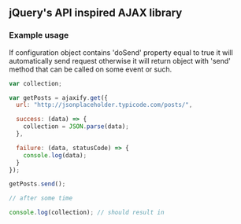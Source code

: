 ## jQuery's API inspired AJAX library

### Example usage

If configuration object contains 'doSend' property equal to true it will
automatically send request otherwise it will return object with 'send' method
that can be called on some event or such.

```javascript
var collection;

var getPosts = ajaxify.get({
  url: "http://jsonplaceholder.typicode.com/posts/",

  success: (data) => {
    collection = JSON.parse(data);
  },

  failure: (data, statusCode) => {
    console.log(data);
  }
});

getPosts.send();

// after some time

console.log(collection); // should result in
```
